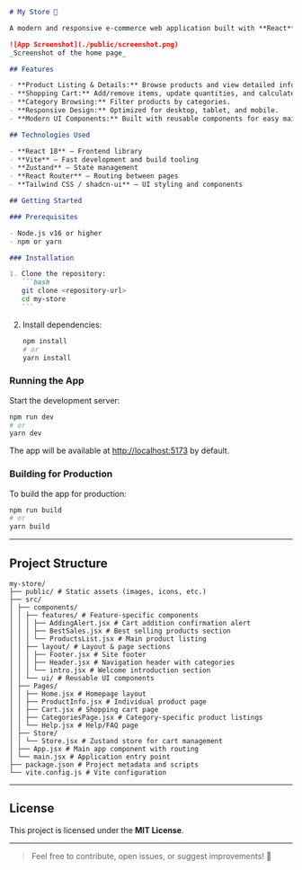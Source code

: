 ````markdown
# My Store 🛒

A modern and responsive e-commerce web application built with **React** and **Vite**, designed to provide a smooth shopping experience.

![App Screenshot](./public/screenshot.png)  
_Screenshot of the home page_

## Features

- **Product Listing & Details:** Browse products and view detailed information.
- **Shopping Cart:** Add/remove items, update quantities, and calculate totals.
- **Category Browsing:** Filter products by categories.
- **Responsive Design:** Optimized for desktop, tablet, and mobile.
- **Modern UI Components:** Built with reusable components for easy maintenance.

## Technologies Used

- **React 18** – Frontend library
- **Vite** – Fast development and build tooling
- **Zustand** – State management
- **React Router** – Routing between pages
- **Tailwind CSS / shadcn-ui** – UI styling and components

## Getting Started

### Prerequisites

- Node.js v16 or higher
- npm or yarn

### Installation

1. Clone the repository:
   ```bash
   git clone <repository-url>
   cd my-store
   ```
````

2. Install dependencies:

   ```bash
   npm install
   # or
   yarn install
   ```

### Running the App

Start the development server:

```bash
npm run dev
# or
yarn dev
```

The app will be available at [http://localhost:5173](http://localhost:5173) by default.

### Building for Production

To build the app for production:

```bash
npm run build
# or
yarn build
```

---

## Project Structure

```
my-store/
├── public/ # Static assets (images, icons, etc.)
├── src/
│ ├── components/
│ │ ├── features/ # Feature-specific components
│ │ │ ├── AddingAlert.jsx # Cart addition confirmation alert
│ │ │ ├── BestSales.jsx # Best selling products section
│ │ │ └── ProductsList.jsx # Main product listing
│ │ ├── layout/ # Layout & page sections
│ │ │ ├── Footer.jsx # Site footer
│ │ │ ├── Header.jsx # Navigation header with categories
│ │ │ └── intro.jsx # Welcome introduction section
│ │ └── ui/ # Reusable UI components
│ ├── Pages/
│ │ ├── Home.jsx # Homepage layout
│ │ ├── ProductInfo.jsx # Individual product page
│ │ ├── Cart.jsx # Shopping cart page
│ │ ├── CategoriesPage.jsx # Category-specific product listings
│ │ └── Help.jsx # Help/FAQ page
│ ├── Store/
│ │ └── Store.jsx # Zustand store for cart management
│ ├── App.jsx # Main app component with routing
│ └── main.jsx # Application entry point
├── package.json # Project metadata and scripts
└── vite.config.js # Vite configuration
```

---

## License

This project is licensed under the **MIT License**.

---

> Feel free to contribute, open issues, or suggest improvements! 🚀

```

